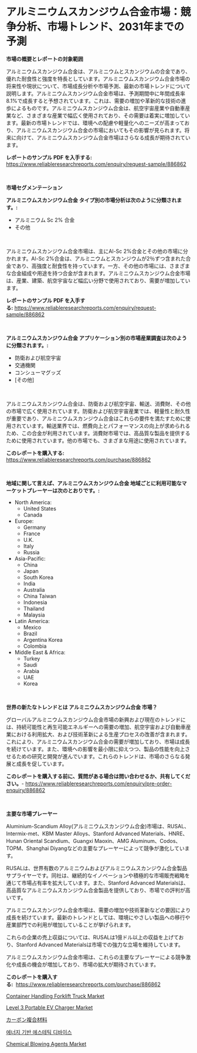 <p><h1>アルミニウムスカンジウム合金市場：競争分析、市場トレンド、2031年までの予測</h1></p><p><strong>市場の概要とレポートの対象範囲</strong></p>
<p><p>アルミニウムスカンジウム合金は、アルミニウムとスカンジウムの合金であり、優れた耐食性と強度を特長としています。アルミニウムスカンジウム合金市場の将来性や現状について、市場成長分析や市場予測、最新の市場トレンドについて説明します。アルミニウムスカンジウム合金市場は、予測期間中に年間成長率8.1%で成長すると予想されています。これは、需要の増加や革新的な技術の進歩によるものです。アルミニウムスカンジウム合金は、航空宇宙産業や自動車産業など、さまざまな産業で幅広く使用されており、その需要は着実に増加しています。最新の市場トレンドでは、環境への配慮や軽量化へのニーズが高まっており、アルミニウムスカンジウム合金の市場においてもその影響が見られます。将来に向けて、アルミニウムスカンジウム合金市場はさらなる成長が期待されています。</p></p>
<p><strong>レポートのサンプル PDF を入手する:</strong> <a href="https://www.reliableresearchreports.com/enquiry/request-sample/886862">https://www.reliableresearchreports.com/enquiry/request-sample/886862</a></p>
<p>&nbsp;</p>
<p><strong>市場セグメンテーション</strong></p>
<p><strong>アルミニウムスカンジウム合金 タイプ別の市場分析は次のように分類されます。:</strong></p>
<p><ul><li>アルミニウム Sc 2% 合金</li><li>その他</li></ul></p>
<p>&nbsp;</p>
<p><p>アルミニウムスカンジウム合金市場は、主にAl-Sc 2%合金とその他の市場に分かれます。Al-Sc 2%合金は、アルミニウムとスカンジウムが2％ずつ含まれた合金であり、高強度と耐食性を持っています。一方、その他の市場には、さまざまな合金組成や用途を持つ合金が含まれます。アルミニウムスカンジウム合金市場は、産業、建築、航空宇宙など幅広い分野で使用されており、需要が増加しています。</p></p>
<p><strong>レポートのサンプル PDF を入手する:</strong>&nbsp;<a href="https://www.reliableresearchreports.com/enquiry/request-sample/886862">https://www.reliableresearchreports.com/enquiry/request-sample/886862</a></p>
<p>&nbsp;</p>
<p><strong> アルミニウムスカンジウム合金 アプリケーション別の市場産業調査は次のように分類されます。:</strong></p>
<p><ul><li>防衛および航空宇宙</li><li>交通機関</li><li>コンシューマグッズ</li><li>[その他]</li></ul></p>
<p>&nbsp;</p>
<p><p>アルミニウムスカンジウム合金は、防衛および航空宇宙、輸送、消費財、その他の市場で広く使用されています。防衛および航空宇宙産業では、軽量性と耐久性が重要であり、アルミニウムスカンジウム合金はこれらの要件を満たすために使用されています。輸送業界では、燃費向上とパフォーマンスの向上が求められるため、この合金が利用されています。消費財市場では、高品質な製品を提供するために使用されています。他の市場でも、さまざまな用途に使用されています。</p></p>
<p><strong>このレポートを購入する:</strong>&nbsp; <a href="https://www.reliableresearchreports.com/purchase/886862">https://www.reliableresearchreports.com/purchase/886862</a></p>
<p>&nbsp;</p>
<p><strong>地域に関して言えば、アルミニウムスカンジウム合金 地域ごとに利用可能なマーケットプレーヤーは次のとおりです。:</strong></p>
<p><ul>
    <li>
        North America:
        <ul>
            <li>United States</li>
            <li>Canada</li>
        </ul>
    </li>
    <li>
        Europe:
        <ul>
            <li>Germany</li>
            <li>France</li>
            <li>U.K.</li>
            <li>Italy</li>
            <li>Russia</li>
        </ul>
    </li>
    <li>
        Asia-Pacific:
        <ul>
            <li>China</li>
            <li>Japan</li>
            <li>South Korea</li>
            <li>India</li>
            <li>Australia</li>
            <li>China Taiwan</li>
            <li>Indonesia</li>
            <li>Thailand</li>
            <li>Malaysia</li>
        </ul>
    </li>
    <li>
        Latin America:
        <ul>
            <li>Mexico</li>
            <li>Brazil</li>
            <li>Argentina Korea</li>
            <li>Colombia</li>
        </ul>
    </li>
    <li>
        Middle East & Africa:
        <ul>
            <li>Turkey</li>
            <li>Saudi</li>
            <li>Arabia</li>
            <li>UAE</li>
            <li>Korea</li>
        </ul>
    </li>
    </ul></p>
<p>&nbsp;</p>
<p><strong>世界の新たなトレンドとは アルミニウムスカンジウム合金 市場？</strong></p>
<p><p>グローバルアルミニウムスカンジウム合金市場の新興および現在のトレンドには、持続可能性と再生可能エネルギーへの需要の増加、航空宇宙および自動車産業における利用拡大、および技術革新による生産プロセスの改善が含まれます。これにより、アルミニウムスカンジウム合金の需要が増加しており、市場は成長を続けています。また、環境への影響を最小限に抑えつつ、製品の性能を向上させるための研究と開発が進んでいます。これらのトレンドは、市場のさらなる発展と成長を促しています。</p></p>
<p><strong>このレポートを購入する前に、質問がある場合は問い合わせるか、共有してください。</strong>- <a href="https://www.reliableresearchreports.com/enquiry/pre-order-enquiry/886862">https://www.reliableresearchreports.com/enquiry/pre-order-enquiry/886862</a></p>
<p>&nbsp;</p>
<p><strong>主要な市場プレーヤー</strong></p>
<p><p>Aluminium-Scandium Alloy(アルミニウムスカンジウム合金)市場は、RUSAL、Intermix-met、KBM Master Alloys、Stanford Advanced Materials、HNRE、Hunan Oriental Scandium、Guangxi Maoxin、AMG Aluminum、Codos、TOPM、Shanghai Diyangなどの主要なプレーヤーによって競争が激化しています。</p><p>RUSALは、世界有数のアルミニウムおよびアルミニウムスカンジウム合金製品サプライヤーです。同社は、継続的なイノベーションや積極的な市場販売戦略を通じて市場占有率を拡大しています。また、Stanford Advanced Materialsは、高品質なアルミニウムスカンジウム合金製品を提供しており、市場での評判が高いです。</p><p>アルミニウムスカンジウム合金市場は、需要の増加や技術革新などの要因により成長を続けています。最新のトレンドとしては、環境にやさしい製品への移行や産業部門での利用が増加していることが挙げられます。</p><p>これらの企業の売上収益については、RUSALは1億ドル以上の収益を上げており、Stanford Advanced Materialsは市場での強力な立場を維持しています。</p><p>アルミニウムスカンジウム合金市場は、これらの主要なプレーヤーによる競争激化や成長の機会が増加しており、市場の拡大が期待されています。</p></p>
<p><strong>このレポートを購入する:</strong>&nbsp;&nbsp;<a href="https://www.reliableresearchreports.com/purchase/886862">https://www.reliableresearchreports.com/purchase/886862</a></p>
<p><p><a href="https://issuu.com/reportprime-2/docs/container-handling-forklift-truck-market-size-2030">Container Handling Forklift Truck Market</a></p><p><a href="https://issuu.com/reportprime-2/docs/level-3-portable-ev-charger-market-size-2030.pptx">Level 3 Portable EV Charger Market</a></p><p><a href="https://github.com/cbigkbh02719/Market-Research-Report-List-1/blob/main/674661116176.md">カーボン複合材料</a></p><p><a href="https://github.com/vsr06p4p49/Market-Research-Report-List-1/blob/main/805581715006.md">에너지 기반 에스테틱 디바이스</a></p><p><a href="https://simplistic-meeting-7ee.notion.site/Chemical-Blowing-Agents-Market-Growth-Market-Trends-COVID-19-Impact-and-Forecasts-for-period-from-69884abaee6247948f0687eb425a0256">Chemical Blowing Agents Market</a></p></p>